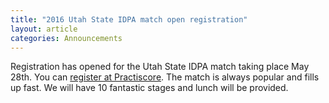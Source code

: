 ```yaml
---
title: "2016 Utah State IDPA match open registration"
layout: article
categories: Announcements
---
```


Registration has opened for the Utah State IDPA match taking place May 28th. You can [register at Practiscore](https://practiscore.com/2016-utah-state-idpa-championship/register). The match is always popular and fills up fast. We will have 10 fantastic stages and lunch will be provided.
